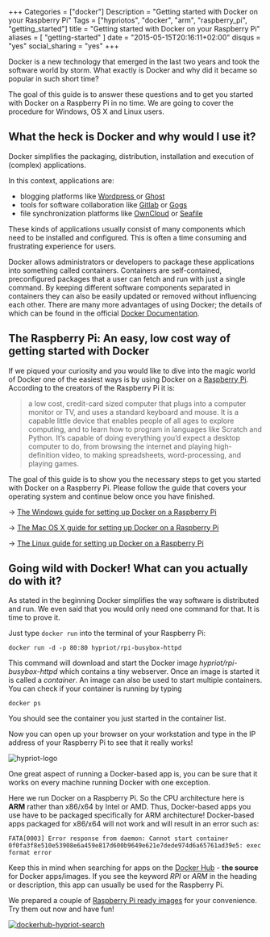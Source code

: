 +++
Categories = ["docker"]
Description = "Getting started with Docker on your Raspberry Pi"
Tags = ["hypriotos", "docker", "arm", "raspberry_pi", "getting_started"]
title = "Getting started with Docker on your Raspberry Pi"
aliases = [ "getting-started" ]
date = "2015-05-15T20:16:11+02:00"
disqus = "yes"
social_sharing = "yes"
+++

Docker is a new technology that emerged in the last two years and took the software world by storm. What exactly is Docker and why did it became so popular in such short time?

The goal of this guide is to answer these questions and to get you started with Docker on a Raspberry Pi in no time.
We are going to cover the procedure for Windows, OS X and Linux users.


## What the heck is Docker and why would I use it?
Docker simplifies the packaging, distribution, installation and execution of (complex) applications.

In this context, applications are:

- blogging platforms like [Wordpress ](https://wordpress.com) or [Ghost](https://ghost.org/)
- tools for software collaboration like [Gitlab](https://about.gitlab.com/) or [Gogs](http://gogs.io/)
- file synchronization platforms like [OwnCloud](https://owncloud.org/) or [Seafile](http://seafile.com/en/home/)

These kinds of applications usually consist of many components which need to be installed and configured. This is often a time consuming and frustrating experience for users.

Docker allows administrators or developers to package these applications into something called containers.
Containers are self-contained, preconfigured packages that a user can fetch and run with just a single command.
By keeping different software components separated in containers they can also be easily updated or removed without influencing each other.
There are many more advantages of using Docker; the details of which can be found in the official [Docker Documentation](https://docs.docker.com).

## The Raspberry Pi: An easy, low cost way of getting started with Docker
If we piqued your curiosity and you would like to dive into the magic world of Docker one of the easiest ways is by using Docker on a [Raspberry Pi](https://www.raspberrypi.org/help/what-is-a-raspberry-pi/).
According to the creators of the Raspberry Pi it is:

> a low cost, credit-card sized computer that plugs into a computer monitor or TV, and uses a standard keyboard and mouse.
It is a capable little device that enables people of all ages to explore computing, and to learn how to program in languages like Scratch and Python.
It’s capable of doing everything you’d expect a desktop computer to do, from browsing the internet and playing high-definition video, to making spreadsheets, word-processing, and playing games.

The goal of this guide is to show you the necessary steps to get you started with Docker on a Raspberry Pi. Please follow the guide that covers your operating system and continue below once you have finished.

-> [The Windows guide for setting up Docker on a Raspberry Pi](/getting-started-with-docker-and-windows-on-the-raspberry-pi)

-> [The Mac OS X guide for setting up Docker on a Raspberry Pi](/getting-started-with-docker-and-mac-on-the-raspberry-pi)

-> [The Linux guide for setting up Docker on a Raspberry Pi](/getting-started-with-docker-and-linux-on-the-raspberry-pi)



## Going wild with Docker! What can you actually do with it?
As stated in the beginning Docker simplifies the way software is distributed and run. We even said that you would only need one command for that. It is time to prove it.

Just type `docker run` into the terminal of your Raspberry Pi:

```
docker run -d -p 80:80 hypriot/rpi-busybox-httpd
```

This command will download and start the Docker image *hypriot/rpi-busybox-httpd* which contains a tiny webserver. Once an image is started it is called a *container*. An image can also be used to start multiple containers.
You can check if your container is running by typing

```
docker ps
```

You should see the container you just started in the container list.

Now you can open up your browser on your workstation and type in the IP address of your Raspberry Pi to see that it really works!

![hypriot-logo](https://s3.eu-central-1.amazonaws.com/assets.hypriot.com/blog_post_getting-started/browser-pi-hypriot-logo.png)

One great aspect of running a Docker-based app is, you can be sure that it works on every machine running Docker with one exception.

Here we run Docker on a Raspberry Pi. So the CPU architecture here is **ARM** rather than x86/x64 by Intel or AMD. Thus, Docker-based apps you use have to be packaged specifically for ARM architecture! Docker-based apps packaged for x86/x64 will not work and will result in an error such as:

```
FATA[0003] Error response from daemon: Cannot start container 0f0fa3f8e510e53908e6a459e817d600b9649e621e7dede974d6a65761ad39e5: exec format error
```

Keep this in mind when searching for apps on the [Docker Hub](https://registry.hub.docker.com/search?q=library) - **the source** for Docker apps/images. If you see the keyword *RPI* or *ARM* in the heading or description, this app can usually be used for the Raspberry Pi.

We prepared a couple of [Raspberry Pi ready images](https://registry.hub.docker.com/search?q=hypriot&searchfield=) for your convenience. Try them out now and have fun!

<a href="https://registry.hub.docker.com/search?q=hypriot&searchfield=">![dockerhub-hypriot-search](https://s3.eu-central-1.amazonaws.com/assets.hypriot.com/blog_post_getting-started/dockerhub-hypriot-search.png)</a>
